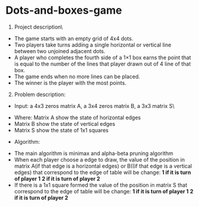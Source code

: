 # Dots-and-boxes-game
1. Project description\
 * The game starts with an empty grid of 4x4 dots.
 * Two players take turns adding a single horizontal or vertical line
between two unjoined adjacent dots.
 * A player who completes the fourth side of a 1×1 box earns the
point that is equal to the number of the lines that player drawn out
of 4 line of that box.
 * The game ends when no more lines can be placed.
 * The winner is the player with the most points.
2. Problem description:
 * Input: a 4x3 zeros matrix A, a 3x4 zeros matrix B, a 3x3 matrix S\
- Where: Matrix A show the state of horizontal edges
- Matrix B show the state of vertical edges
- Matrix S show the state of 1x1 squares
 * Algorithm:
- The main algorithm is minimax and alpha-beta pruning
algorithm
- When each player choose a edge to draw, the value of the
position in matrix A(if that edge is a horizontal edges) or
B((if that edge is a vertical edges) that correspond to the
edge of table will be change:
 **1 if it is turn of player 1**
 **2 if it is turn of player 2**
- If there is a 1x1 square formed the value of the position in
matrix S that correspond to the edge of table will be change:
 **1 if it is turn of player 1**
 **2 if it is turn of player 2**
